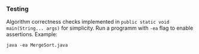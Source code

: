 ### Testing
Algorithm correctness checks implemented in ```public static void main(String... args)``` for simplicity. 
Run a programm with ```-ea``` flag to enable assertions.
Example:

```java -ea MergeSort.java```
